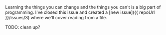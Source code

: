 Learning the things you can change and the things you can't is a big part of programming. I've closed this issue and created a [new issue]({{ repoUrl }}/issues/3) where we'll cover reading from a file.

TODO: clean up?
